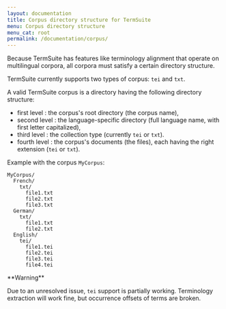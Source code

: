 ```yaml
---
layout: documentation
title: Corpus directory structure for TermSuite
menu: Corpus directory structure
menu_cat: root
permalink: /documentation/corpus/
---
```


Because TermSuite has features like terminology alignment that operate on multilingual corpora, all corpora must satisfy a certain directory structure.

TermSuite currently supports two types of corpus: `tei` and `txt`.

A valid TermSuite corpus is a directory having the following directory structure:

 * first level : the corpus's root directory (the corpus name),
 * second level : the language-specific directory (full language name, with first letter capitalized),
 * third level : the collection type (currently `tei` or `txt`).
 * fourth level : the corpus's documents (the files), each having the right extension (`tei` or `txt`).

Example with the corpus `MyCorpus`:

```
MyCorpus/
  French/
    txt/
      file1.txt
      file2.txt
      file3.txt
  German/
    txt/
      file1.txt
      file2.txt
  English/
    tei/
      file1.tei
      file2.tei
      file3.tei
      file4.tei
```

<div class="alert alert-warning" role="alert">
**Warning**

Due to an unresolved issue, `tei` support is partially working. Terminology extraction will work fine, but occurrence offsets of terms are broken.
</div>
